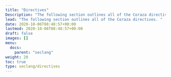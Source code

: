 ```yaml
---
title: "Directives"
Description: "The following section outlines all of the Coraza directives. "
lead: "The following section outlines all of the Coraza directives. "
date: 2020-10-06T08:48:57+00:00
lastmod: 2020-10-06T08:48:57+00:00
draft: false
images: []
menu:
  docs:
    parent: "seclang"
weight: 20
toc: true
type: seclang/directives
---
```


